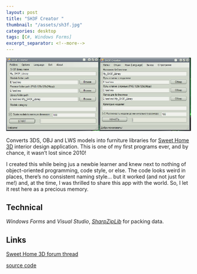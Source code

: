 ```yaml
---
layout: post
title: "SH3F Creator "
thumbnail: "/assets/sh3f.jpg"
categories: desktop
tags: [C#, Windows Forms]
excerpt_separator: <!--more-->
---
```

![Application screenshot](/assets/sh3f.jpg)  

Converts 3DS, OBJ and LWS models into furniture libraries for [Sweet Home 3D](https://www.sweethome3d.com/) interior design application.
This is one of my first programs ever, and by chance, it wasn’t lost since 2010!  
<!--more-->

I created this while being jus a newbie learner and knew next to nothing of object-oriented programming, code style, or else. The code looks weird in places, there’s no consistent naming style... but it worked (and not just for me!) and, at the time, I was thrilled to share this app with the world. So, I let it rest here as a precious memory.

## Technical

*Windows Forms* and *Visual Studio*, *[SharpZipLib](https://github.com/icsharpcode/SharpZipLib)* for packing data.

## Links

<a href="https://www.sweethome3d.com/support/forum/viewthread_thread,1284" target="_blank">
  Sweet Home 3D forum thread
</a>  

[source code](/assets/sh3f.creator.0.15.src.zip)